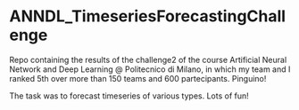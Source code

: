 # ANNDL_TimeseriesForecastingChallenge
Repo containing the results of the challenge2 of the course Artificial Neural Network and Deep Learning @ Politecnico di Milano, in which my team and I ranked 5th over more than 150 teams and 600 partecipants. Pinguino!

The task was to forecast timeseries of various types. Lots of fun!
